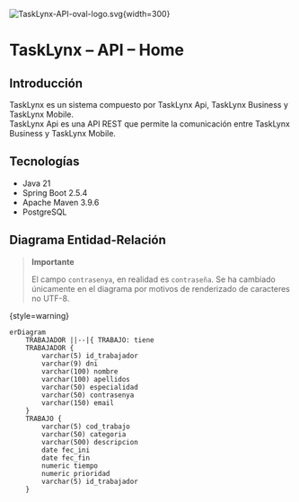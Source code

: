 ![TaskLynx-API-oval-logo.svg](TaskLynx-API-oval-logo.svg){width=300}

# TaskLynx – API – Home

## Introducción

TaskLynx es un sistema compuesto por TaskLynx Api, TaskLynx Business y TaskLynx Mobile.  
TaskLynx Api es una API REST que permite la comunicación entre TaskLynx Business y TaskLynx Mobile.

## Tecnologías

- Java 21
- Spring Boot 2.5.4
- Apache Maven 3.9.6
- PostgreSQL


## Diagrama Entidad-Relación

> **Importante**
> 
> El campo `contrasenya`, en realidad es `contraseña`. Se ha cambiado únicamente 
> en el diagrama por motivos de renderizado de caracteres no UTF-8.
> 
{style=warning}

```mermaid
erDiagram
    TRABAJADOR ||--|{ TRABAJO: tiene
    TRABAJADOR {
        varchar(5) id_trabajador
        varchar(9) dni
        varchar(100) nombre
        varchar(100) apellidos
        varchar(50) especialidad
        varchar(50) contrasenya
        varchar(150) email
    }
    TRABAJO {
        varchar(5) cod_trabajo
        varchar(50) categoria
        varchar(500) descripcion
        date fec_ini
        date fec_fin
        numeric tiempo
        numeric prioridad
        varchar(5) id_trabajador
    }
```


